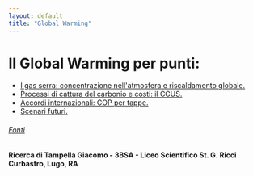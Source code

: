 ```yaml
---
layout: default
title: "Global Warming"
---
```


# Il Global Warming per punti: 



- [I gas serra: concentrazione nell'atmosfera e riscaldamento globale.](gas_serra.md)
- [Processi di cattura del carbonio e costi: il CCUS.](ccus.md)
- [Accordi internazionali: COP per tappe.](cop.md)
- [Scenari futuri.](scenari_futuri.md)

###### [Fonti](fonti.md)

#### Ricerca di Tampella Giacomo - 3BSA - Liceo Scientifico St. G. Ricci Curbastro, Lugo, RA
